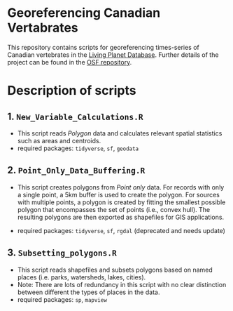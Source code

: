 # Georeferencing Canadian Vertabrates

This repository contains scripts for georeferencing times-series of Canadian vertebrates in the [Living Planet Database](https://livingplanetindex.org/). Further details of the project can be found in the [OSF repository](https://osf.io/mjvwh/).

# Description of scripts

## 1. `New_Variable_Calculations.R`

- This script reads *Polygon* data and calculates relevant spatial statistics such as  areas and centroids. 
- required packages: `tidyverse`, `sf`, `geodata`


## 2. `Point_Only_Data_Buffering.R`

- This script creates polygons from *Point only* data. For records with only a single point, a 5km buffer is used to create the polygon. For sources with multiple points, a polygon  is created by fitting the smallest possible polygon that encompasses the set of points (i.e., convex hull). The resulting polygons are then exported as shapefiles for GIS applications.

- required packages: `tidyverse`, `sf`, `rgdal` (deprecated and needs update)


## 3. `Subsetting_polygons.R`

- This script reads shapefiles and subsets polygons based on named places (i.e. parks, watersheds, lakes, cities).
- Note: There are lots of redundancy in this script with no clear distinction between different the types of places in the data. 
- required packages: `sp`, `mapview`
